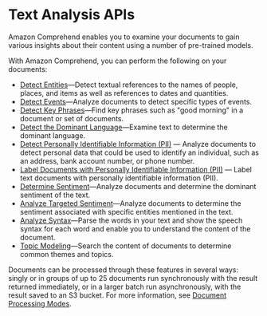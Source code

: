 # Text Analysis APIs<a name="functionality"></a>

Amazon Comprehend enables you to examine your documents to gain various insights about their content using a number of pre\-trained models\. 

With Amazon Comprehend, you can perform the following on your documents:
+ [Detect Entities](how-entities.md)—Detect textual references to the names of people, places, and items as well as references to dates and quantities\.
+ [Detect Events](how-events.md)—Analyze documents to detect specific types of events\.
+ [Detect Key Phrases](how-key-phrases.md)—Find key phrases such as "good morning" in a document or set of documents\.
+ [Detect the Dominant Language](how-languages.md)—Examine text to determine the dominant language\.
+ [Detect Personally Identifiable Information \(PII\)](how-pii.md) — Analyze documents to detect personal data that could be used to identify an individual, such as an address, bank account number, or phone number\.
+ [Label Documents with Personally Identifiable Information \(PII\)](how-pii-labels.md) — Label text documents with personally identifiable information \(PII\)\.
+ [Determine Sentiment](how-sentiment.md)—Analyze documents and determine the dominant sentiment of the text\.
+ [Analyze Targeted Sentiment](how-targeted-sentiment.md)—Analyze documents to determine the sentiment associated with specific entities mentioned in the text\.
+ [Analyze Syntax](how-syntax.md)—Parse the words in your text and show the speech syntax for each word and enable you to understand the content of the document\.
+ [Topic Modeling](topic-modeling.md)—Search the content of documents to determine common themes and topics\.

Documents can be processed through these features in several ways: singly or in groups of up to 25 documents run synchronously with the result returned immediately, or in a larger batch run asynchronously, with the result saved to an S3 bucket\. For more information, see [Document Processing Modes](process.md)\.